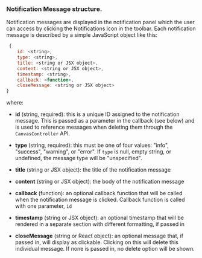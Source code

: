 ### Notification Message structure.

Notification messages are displayed in the notification panel which the user can access by clicking the Notifications icon in the toolbar. Each notification message is described by a simple JavaScript object like this:
```js
 {
    id: <string>,
    type: <string>,
    title: <string or JSX object>,
    content: <string or JSX object>,
    timestamp: <string>,
    callback: <function>,
    closeMessage: <string or JSX object>
}
```
where:

 * **id** (string, required): this is a unique ID assigned to the notification message. This is passed as a parameter in the callback (see below) and is used to reference messages when deleting them through the `CanvasController` API.

* **type** (string, required): this must be one of four values: "info", "success", "warning", or "error". If `type` is null, empty string, or undefined, the message type will be "unspecified".

* **title** (string or JSX object): the title of the notification message

* **content** (string or JSX object): the body of the notification message

* **callback** (function): an optional callback function that will be called when the notification message is clicked. Callback function is called with one parameter, `id`

* **timestamp** (string or JSX object): an optional timestamp that will be rendered in a separate section with different formatting, if passed in

* **closeMessage** (string or React object): an optional message that, if passed in, will display as clickable. Clicking on this will delete this individual message. If none is passed in, no delete option will be shown.


